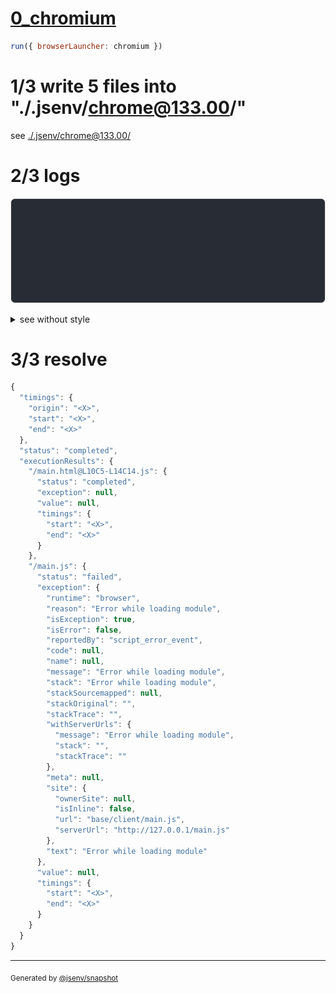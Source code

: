 # [0_chromium](../../js_import_not_found_dev.test.mjs#L26)

```js
run({ browserLauncher: chromium })
```

# 1/3 write 5 files into "./.jsenv/chrome@133.00/"

see [./.jsenv/chrome@133.00/](./.jsenv/chrome@133.00/)

# 2/3 logs

![img](log_group.svg)

<details>
  <summary>see without style</summary>

```console
GET http://127.0.0.1/not_found.js
  404 Failed to fetch url content
  base/client/intermediate.js:2:7
  1 | // eslint-disable-next-line import-x/no-unresolved
  2 | import "./not_found.js";
            ^
  no entry on filesystem
  --- plugin name ---
  "jsenv:file_url_fetching"
chromium console.error > Failed to load resource: the server responded with a status of 404 (no entry on filesystem)
```

</details>


# 3/3 resolve

```js
{
  "timings": {
    "origin": "<X>",
    "start": "<X>",
    "end": "<X>"
  },
  "status": "completed",
  "executionResults": {
    "/main.html@L10C5-L14C14.js": {
      "status": "completed",
      "exception": null,
      "value": null,
      "timings": {
        "start": "<X>",
        "end": "<X>"
      }
    },
    "/main.js": {
      "status": "failed",
      "exception": {
        "runtime": "browser",
        "reason": "Error while loading module",
        "isException": true,
        "isError": false,
        "reportedBy": "script_error_event",
        "code": null,
        "name": null,
        "message": "Error while loading module",
        "stack": "Error while loading module",
        "stackSourcemapped": null,
        "stackOriginal": "",
        "stackTrace": "",
        "withServerUrls": {
          "message": "Error while loading module",
          "stack": "",
          "stackTrace": ""
        },
        "meta": null,
        "site": {
          "ownerSite": null,
          "isInline": false,
          "url": "base/client/main.js",
          "serverUrl": "http://127.0.0.1/main.js"
        },
        "text": "Error while loading module"
      },
      "value": null,
      "timings": {
        "start": "<X>",
        "end": "<X>"
      }
    }
  }
}
```

---

<sub>
  Generated by <a href="https://github.com/jsenv/core/tree/main/packages/independent/snapshot">@jsenv/snapshot</a>
</sub>
